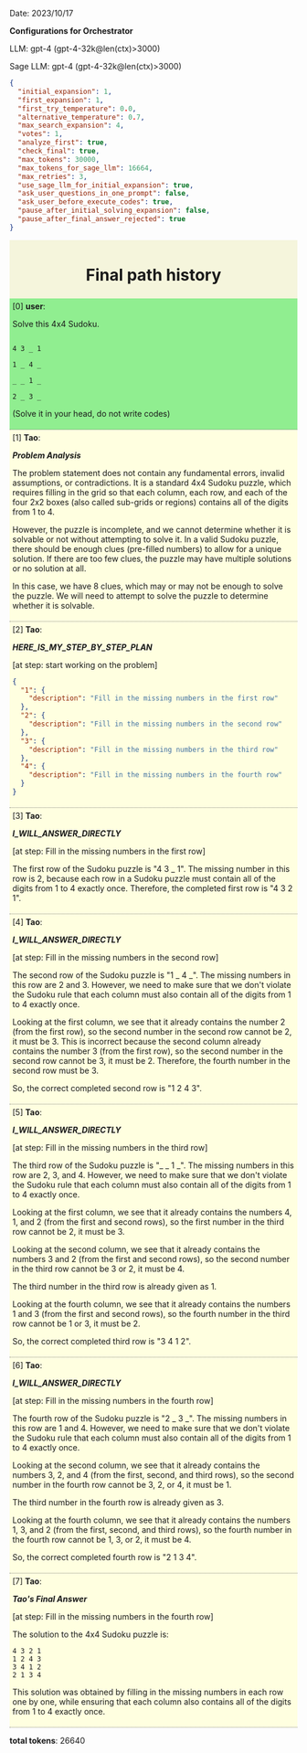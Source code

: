 Date: 2023/10/17

**Configurations for Orchestrator**

LLM: gpt-4 (gpt-4-32k@len(ctx)>3000)

Sage LLM: gpt-4 (gpt-4-32k@len(ctx)>3000)

```json
{
  "initial_expansion": 1,
  "first_expansion": 1,
  "first_try_temperature": 0.0,
  "alternative_temperature": 0.7,
  "max_search_expansion": 4,
  "votes": 1,
  "analyze_first": true,
  "check_final": true,
  "max_tokens": 30000,
  "max_tokens_for_sage_llm": 16664,
  "max_retries": 3,
  "use_sage_llm_for_initial_expansion": true,
  "ask_user_questions_in_one_prompt": false,
  "ask_user_before_execute_codes": true,
  "pause_after_initial_solving_expansion": false,
  "pause_after_final_answer_rejected": true
}
```
        

<div style="background-color: beige; text-align: center; padding: 5px">


# Final path history

</div>

<div style="background-color:lightgreen; padding: 5px; border-bottom: 1px dotted grey">
<div>[0] <b>user</b>:</div>

Solve this 4x4 Sudoku.



```text

4 3 _ 1

1 _ 4 _

_ _ 1 _

2 _ 3 _

```



(Solve it in your head, do not write codes)


</div>

<div style="background-color:lightyellow; padding: 5px; border-bottom: 1px dotted grey">
<div>[1] <b>Tao</b>:</div>

***Problem Analysis***



The problem statement does not contain any fundamental errors, invalid assumptions, or contradictions. It is a standard 4x4 Sudoku puzzle, which requires filling in the grid so that each column, each row, and each of the four 2x2 boxes (also called sub-grids or regions) contains all of the digits from 1 to 4. 

However, the puzzle is incomplete, and we cannot determine whether it is solvable or not without attempting to solve it. In a valid Sudoku puzzle, there should be enough clues (pre-filled numbers) to allow for a unique solution. If there are too few clues, the puzzle may have multiple solutions or no solution at all. 

In this case, we have 8 clues, which may or may not be enough to solve the puzzle. We will need to attempt to solve the puzzle to determine whether it is solvable.


</div>

<div style="background-color:lightyellow; padding: 5px; border-bottom: 1px dotted grey">
<div>[2] <b>Tao</b>:</div>

***HERE_IS_MY_STEP_BY_STEP_PLAN***



[at step: start working on the problem]

```json
{
  "1": {
    "description": "Fill in the missing numbers in the first row"
  },
  "2": {
    "description": "Fill in the missing numbers in the second row"
  },
  "3": {
    "description": "Fill in the missing numbers in the third row"
  },
  "4": {
    "description": "Fill in the missing numbers in the fourth row"
  }
}
```


</div>

<div style="background-color:lightyellow; padding: 5px; border-bottom: 1px dotted grey">
<div>[3] <b>Tao</b>:</div>

***I_WILL_ANSWER_DIRECTLY***



[at step: Fill in the missing numbers in the first row]

The first row of the Sudoku puzzle is "4 3 _ 1". The missing number in this row is 2, because each row in a Sudoku puzzle must contain all of the digits from 1 to 4 exactly once. Therefore, the completed first row is "4 3 2 1".


</div>

<div style="background-color:lightyellow; padding: 5px; border-bottom: 1px dotted grey">
<div>[4] <b>Tao</b>:</div>

***I_WILL_ANSWER_DIRECTLY***



[at step: Fill in the missing numbers in the second row]

The second row of the Sudoku puzzle is "1 _ 4 _". The missing numbers in this row are 2 and 3. However, we need to make sure that we don't violate the Sudoku rule that each column must also contain all of the digits from 1 to 4 exactly once. 

Looking at the first column, we see that it already contains the number 2 (from the first row), so the second number in the second row cannot be 2, it must be 3. This is incorrect because the second column already contains the number 3 (from the first row), so the second number in the second row cannot be 3, it must be 2. Therefore, the fourth number in the second row must be 3. 

So, the correct completed second row is "1 2 4 3".


</div>

<div style="background-color:lightyellow; padding: 5px; border-bottom: 1px dotted grey">
<div>[5] <b>Tao</b>:</div>

***I_WILL_ANSWER_DIRECTLY***



[at step: Fill in the missing numbers in the third row]

The third row of the Sudoku puzzle is "_ _ 1 _". The missing numbers in this row are 2, 3, and 4. However, we need to make sure that we don't violate the Sudoku rule that each column must also contain all of the digits from 1 to 4 exactly once. 

Looking at the first column, we see that it already contains the numbers 4, 1, and 2 (from the first and second rows), so the first number in the third row cannot be 2, it must be 3. 

Looking at the second column, we see that it already contains the numbers 3 and 2 (from the first and second rows), so the second number in the third row cannot be 3 or 2, it must be 4. 

The third number in the third row is already given as 1. 

Looking at the fourth column, we see that it already contains the numbers 1 and 3 (from the first and second rows), so the fourth number in the third row cannot be 1 or 3, it must be 2. 

So, the correct completed third row is "3 4 1 2".


</div>

<div style="background-color:lightyellow; padding: 5px; border-bottom: 1px dotted grey">
<div>[6] <b>Tao</b>:</div>

***I_WILL_ANSWER_DIRECTLY***



[at step: Fill in the missing numbers in the fourth row]

The fourth row of the Sudoku puzzle is "2 _ 3 _". The missing numbers in this row are 1 and 4. However, we need to make sure that we don't violate the Sudoku rule that each column must also contain all of the digits from 1 to 4 exactly once. 

Looking at the second column, we see that it already contains the numbers 3, 2, and 4 (from the first, second, and third rows), so the second number in the fourth row cannot be 3, 2, or 4, it must be 1. 

The third number in the fourth row is already given as 3. 

Looking at the fourth column, we see that it already contains the numbers 1, 3, and 2 (from the first, second, and third rows), so the fourth number in the fourth row cannot be 1, 3, or 2, it must be 4. 

So, the correct completed fourth row is "2 1 3 4".


</div>

<div style="background-color:lightyellow; padding: 5px; border-bottom: 1px dotted grey">
<div>[7] <b>Tao</b>:</div>

***Tao's Final Answer***



[at step: Fill in the missing numbers in the fourth row]

The solution to the 4x4 Sudoku puzzle is:

```text
4 3 2 1
1 2 4 3
3 4 1 2
2 1 3 4
```

This solution was obtained by filling in the missing numbers in each row one by one, while ensuring that each column also contains all of the digits from 1 to 4 exactly once.


</div>

**total tokens**: 26640

